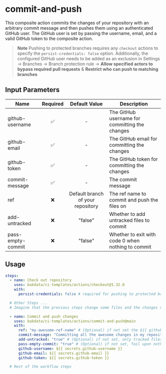 # commit-and-push

This composite action commits the changes of your repository with an arbitrary commit message and then pushes them using an authenticated GitHub user. The GitHub user is set by passing the username, email, and a valid GitHub token to the composite action.

> **Note**
> Pushing to protected branches requires any `checkout` actions to specify the `persist-credentials: false` option. Additionally, the configured GitHub user needs to be added as an exclusion in Settings → Branches → Branch protection rule → **Allow specified actors to bypass required pull requests** & **Restrict who can push to matching branches**

## Input Parameters

| Name              | Required |           Default Value           | Description                                        |
| ----------------- | :------: | :-------------------------------: | -------------------------------------------------- |
| github-username   |    ✅     |                 -                 | The GitHub username for committing the changes     |
| github-email      |    ✅     |                 -                 | The GitHub email for committing the changes        |
| github-token      |    ✅     |                 -                 | The GitHub token for committing the changes        |
| commit-message    |    ✅     |                 -                 | The commit message                                 |
| ref               |    ❌     | Default branch of your repository | The ref name to commit and push the files on       |
| add-untracked     |    ❌     |              "false"              | Whether to add untracked files to commit           |
| pass-empty-commit |    ❌     |              "false"              | Whether to exit with code 0 when nothing to commit |

## Usage

```yaml
steps:
  - name: Check out repository
    uses: bakdata/ci-templates/actions/checkout@1.32.0
    with:
      persist-credentials: false # required for pushing to protected branch later

  # Other Steps ...
  # Imagine that the previous steps change some files and the changes need to be committed

  - name: Commit and push changes
    uses: bakdata/ci-templates/actions/commit-and-push@main
    with:
      ref: "my-awesome-ref-name" # (Optional) if not set the ${{ github.event.repository.default_branch }} will fill the value
      commit-message: "Committing all the awesome changes in my repository!"
      add-untracked: "true" # (Optional) if not set, only tracked files will be committed
      pass-empty-commit: "true" # (Optional) if not set, fail upon nothing to commit
      github-username: ${{ secrets.github-username }}
      github-email: ${{ secrets.github-email }}
      github-token: ${{ secrets.github-token }}

  # Rest of the workflow steps
```
